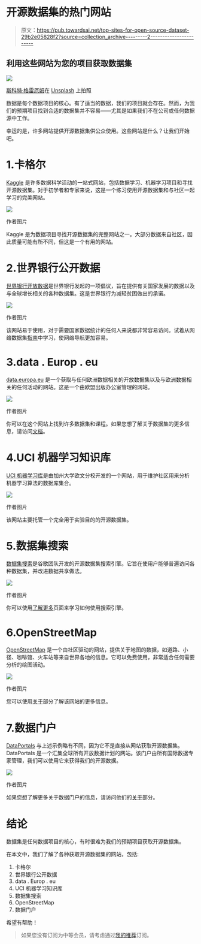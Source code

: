 # 开源数据集的热门网站

> 原文：<https://pub.towardsai.net/top-sites-for-open-source-dataset-29b2e05828f2?source=collection_archive---------2----------------------->

## 利用这些网站为您的项目获取数据集

![](img/a86912ba0f68ff4437ff9abae7a40e62.png)

[斯科特·格雷厄姆](https://unsplash.com/@homajob?utm_source=medium&utm_medium=referral)在 [Unsplash](https://unsplash.com?utm_source=medium&utm_medium=referral) 上拍照

数据是每个数据项目的核心。有了适当的数据，我们的项目就会存在。然而，为我们的预期项目找到合适的数据集并不容易——尤其是如果我们不在公司或任何数据源中工作。

幸运的是，许多网站提供开源数据集供公众使用。这些网站是什么？让我们开始吧。

# 1.卡格尔

[Kaggle](https://www.kaggle.com/) 是许多数据科学活动的一站式网站，包括数据学习、机器学习项目和寻找开源数据集。对于初学者和专家来说，这是一个练习使用开源数据集和与社区一起学习的完美网站。

![](img/d16e3fb76c80aab59015137b5a2416ab.png)

作者图片

Kaggle 是为数据项目寻找开源数据集的完整网站之一。大部分数据来自社区，因此质量可能有所不同，但这是一个有用的网站。

# 2.世界银行公开数据

[世界银行开放数据](https://data.worldbank.org/)是世界银行发起的一项倡议，旨在提供有关国家发展的数据以及与全球增长相关的各种数据集。这是世界银行为减轻贫困做出的承诺。

![](img/72631d126df3df931672f53b2213e2fc.png)

作者图片

该网站易于使用，对于需要国家数据统计的任何人来说都非常容易访问。试着从网络数据集[指南](https://data.worldbank.org/about/get-started)中学习，使网络导航更加容易。

# 3.data . Europ . eu

[data.europa.eu](https://data.europa.eu/en) 是一个获取与任何欧洲数据相关的开放数据集以及与欧洲数据相关的任何活动的网站。这是一个由欧盟出版办公室管理的网站。

![](img/2b3d9ea2984411850afbcecb108d503e.png)

作者图片

你可以在这个网站上找到许多数据集和课程。如果您想了解关于数据集的更多信息，请访问[文档](https://dataeuropa.gitlab.io/data-provider-manual/)。

# 4.UCI 机器学习知识库

[UCI 机器学习库](https://archive.ics.uci.edu/ml/index.php)是由加州大学欧文分校开发的一个网站，用于维护社区用来分析机器学习算法的数据库集合。

![](img/d156f7e73170995bb4c7e4f8d3973617.png)

作者图片

该网站主要托管一个完全用于实验目的的开源数据集。

# 5.数据集搜索

[数据集搜索](https://datasetsearch.research.google.com/)是谷歌团队开发的开源数据集搜索引擎。它旨在使用户能够普遍访问各种数据集，并改进数据共享做法。

![](img/798aeeb3b24ab5cb0f79b9c7f5aac84a.png)

作者图片

你可以使用[了解更多](https://datasetsearch.research.google.com/help)页面来学习如何使用搜索引擎。

# 6.OpenStreetMap

[OpenStreetMap](https://www.openstreetmap.org/) 是一个由社区驱动的网站，提供关于地图的数据，如道路、小径、咖啡馆、火车站等来自世界各地的信息。它可以免费使用，非常适合任何需要分析的绘图活动。

![](img/efbb6aa828e7fd59982b698e62e93217.png)

作者图片

您可以使用[关于](https://www.openstreetmap.org/about)部分了解该网站的更多信息。

# 7.数据门户

[DataPortals](http://www.dataportals.org/) 与上述示例略有不同，因为它不是直接从网站获取开源数据集。DataPortals 是一个汇集全球所有开放数据计划的网站。该门户由所有国际数据专家管理，我们可以使用它来获得我们的开源数据。

![](img/653e9bdfc5ba6aa49b0ce4e30874a864.png)

作者图片

如果您想了解更多关于数据门户的信息，请访问他们的[关于](http://www.dataportals.org/about)部分。

# **结论**

数据集是任何数据项目的核心，有时很难为我们的预期项目获取开源数据集。

在本文中，我们了解了各种获取开源数据集的网站，包括:

1.  卡格尔
2.  世界银行公开数据
3.  data . Europ . eu
4.  UCI 机器学习知识库
5.  数据集搜索
6.  OpenStreetMap
7.  数据门户

希望有帮助！

> 如果您没有订阅为中等会员，请考虑通过[我的推荐](https://cornelliusyudhawijaya.medium.com/membership)订阅。